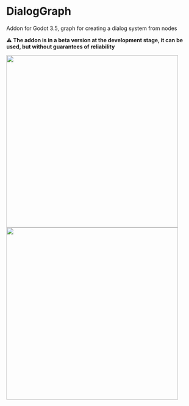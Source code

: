 # DialogGraph
Addon for Godot 3.5, graph for creating a dialog system from nodes

**⚠ The addon is in a beta version at the development stage, it can be used, but without guarantees of reliability**

<img src="https://github.com/AlexeyPe/DialogGraph/assets/70694988/da6690a9-e2eb-4ca0-a29e-1216cc77f54c" width="450" />
<img src="https://github.com/AlexeyPe/DialogGraph/assets/70694988/5dc40e25-78be-4f3c-8446-f97842babdf7" width="450" />

